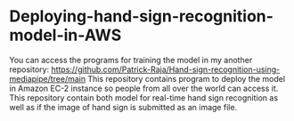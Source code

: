 # Deploying-hand-sign-recognition-model-in-AWS
You can access the programs for training the model in my another repository: https://github.com/Patrick-Raja/Hand-sign-recognition-using-mediapipe/tree/main
This repository contains program to deploy the model in Amazon EC-2 instance so people from all over the world can access it.
This repository contain both model for real-time hand sign recognition as well as if the image of hand sign is submitted as an image file.
